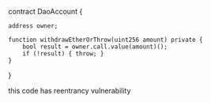 
contract DaoAccount {

    address owner;

	function withdrawEtherOrThrow(uint256 amount) private {
		bool result = owner.call.value(amount)();
		if (!result) { throw; }
	}
}

 this code has reentrancy vulnerability